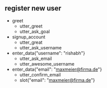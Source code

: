 ## register new user
* greet
	- utter_greet
	- utter_ask_goal
* signup_account
    - utter_great
    - utter_ask_username
* enter_data{"username": "rishabh"}
    - utter_ask_email
    - utter_awesome_username
* enter_data{"email": "maxmeier@firma.de"}
    - utter_confirm_email
    - slot{"email": "maxmeier@firma.de"}
